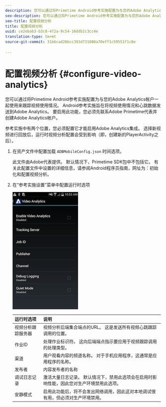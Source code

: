 ```yaml
---
description: 您可以通过将Primetime Android参考实施配置为与您的Adobe Analytics帐户一起使用来跟踪视频使用情况。
seo-description: 您可以通过将Primetime Android参考实施配置为与您的Adobe Analytics帐户一起使用来跟踪视频使用情况。
seo-title: 配置视频分析
title: 配置视频分析
uuid: ce2ebab3-b3c8-472a-9c54-16ddb1c3cc4e
translation-type: tm+mt
source-git-commit: 31b6cad26bcc393d731080a70eff1c59551f1c8e

---
```



# 配置视频分析 {#configure-video-analytics}

您可以通过将Primetime Android参考实施配置为与您的Adobe Analytics帐户一起使用来跟踪视频使用情况。 Android参考实施旨在将视频使用情况和心跳数据发送到Adobe Analytics。 要启用此功能，您必须先联系Adobe Primetime代表并创建Adobe Analytics帐户。

参考实施中有两个位置，您必须配置它才能启用Adobe Analytics集成。 选择新视频进行回放后，运行时视频分析配置会受到影响（即，创建新的PlayerActivity之后）。

1. 在资产文件中配置加载 `ADBMobileConfig.json` 时间选项。

   此文件由Adobe代表提供。 默认情况下，Primetime SDK包中不包括它。 有关此配置文件中设置的详细信息，请参阅Android程序员指南，网址为：初始化和配置视频分析。
1. 在“参考实施设置”菜单中配置运行时选项

   ![](assets/img_psdk_ref_impl_va-settings-menu.png)

   | 运行时选项 | 说明 |
   |---|---|
   | 视频分析跟踪服务器 | 视频分析后端集合端点的URL。 这是发送所有视频心跳跟踪调用的位置。 |
   | 作业ID | 处理作业标识符。 这向后端端点指示要应用于视频跟踪调用的处理类型。 |
   | 渠道 | 用户观看内容的频道名称。 对于手机应用程序，这通常是应用程序的名称。 |
   | 发布者 | 内容发布者的名称 |
   | 调试日志记录 | 激活大量日志记录。 默认情况下，禁用此选项会在启用时影响性能，因此您对生产环境禁用此选项。 |
   | 安静模式 | 启用此功能后，将不会发出网络调用，因此这对本地调试很有用，但必须对生产环境禁用。 |